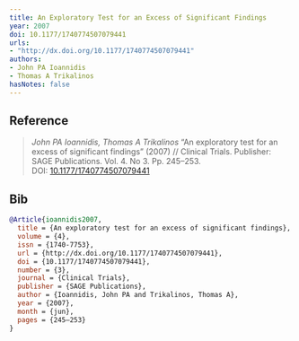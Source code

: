 ```yaml
---
title: An Exploratory Test for an Excess of Significant Findings
year: 2007
doi: 10.1177/1740774507079441
urls:
- "http://dx.doi.org/10.1177/1740774507079441"
authors:
- John PA Ioannidis
- Thomas A Trikalinos
hasNotes: false
---
```


## Reference

> <i>John PA Ioannidis, Thomas A Trikalinos</i> “An exploratory test for an excess of significant findings” (2007) // Clinical Trials. Publisher: SAGE Publications. Vol.&nbsp;4. No&nbsp;3. Pp.&nbsp;245–253. DOI:&nbsp;<a href='https://doi.org/10.1177/1740774507079441'>10.1177/1740774507079441</a>

## Bib

```bib
@Article{ioannidis2007,
  title = {An exploratory test for an excess of significant findings},
  volume = {4},
  issn = {1740-7753},
  url = {http://dx.doi.org/10.1177/1740774507079441},
  doi = {10.1177/1740774507079441},
  number = {3},
  journal = {Clinical Trials},
  publisher = {SAGE Publications},
  author = {Ioannidis, John PA and Trikalinos, Thomas A},
  year = {2007},
  month = {jun},
  pages = {245–253}
}
```
